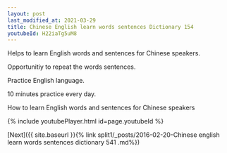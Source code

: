 ```yaml
---
layout: post
last_modified_at: 2021-03-29
title: Chinese English learn words sentences Dictionary 154 
youtubeId: H22iaTg5uM8
---
```

 
 
Helps to learn English words and sentences for Chinese speakers.

Opportunitiy to repeat the words sentences. 

Practice English language. 
 
10 minutes practice every day. 
 
How to learn English words and sentences for Chinese speakers 
 
{% include youtubePlayer.html id=page.youtubeId %}
 
 
[Next]({{ site.baseurl }}{% link  split1/_posts/2016-02-20-Chinese english learn words sentences dictionary 541 .md%})
 
